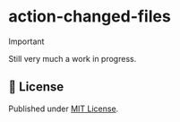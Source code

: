 # action-changed-files

> [!IMPORTANT]
> Still very much a work in progress.

## 📄 License

Published under [MIT License](./LICENSE).
